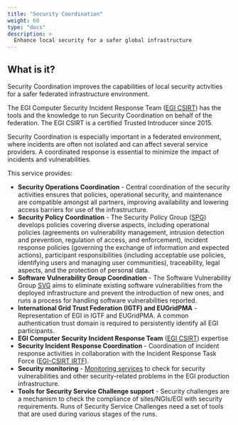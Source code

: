 ```yaml
---
title: "Security Coordination"
weight: 60
type: "docs"
description: >
  Enhance local security for a safer global infrastructure
---
```


## What is it?

Security Coordination improves the capabilities of local security activities for
a safer federated infrastructure environment.

The EGI Computer Security Incident Response Team
([EGI CSIRT](https://csirt.egi.eu)) has the tools and the knowledge to run
Security Coordination on behalf of the federation. The EGI CSIRT is a certified
Trusted Introducer since 2015.

Security Coordination is especially important in a federated environment, where
incidents are often not isolated and can affect several service providers. A
coordinated response is essential to minimize the impact of incidents and
vulnerabilities.

This service provides:

- **Security Operations Coordination** - Central coordination of the security
  activities ensures that policies, operational security, and maintenance are
  compatible amongst all partners, improving availability and lowering access
  barriers for use of the infrastructure.
- **Security Policy Coordination** - The Security Policy Group
  ([SPG](https://confluence.egi.eu/display/EGIBG/SPG)) develops policies
  covering diverse aspects, including operational policies (agreements on
  vulnerability management, intrusion detection and prevention, regulation of
  access, and enforcement), incident response policies (governing the exchange
  of information and expected actions), participant responsibilities (including
  acceptable use policies, identifying users and managing user communities),
  traceability, legal aspects, and the protection of personal data.
- **Software Vulnerability Group Coordination** - The Software Vulnerability
  Group [SVG](https://confluence.egi.eu/pages/viewpage.action?pageId=82380236)
  aims to eliminate existing software vulnerabilities from the deployed
  infrastructure and prevent the introduction of new ones, and runs a process
  for handling software vulnerabilities reported.
- **International Grid Trust Federation (IGTF) and EUGridPMA** - Representation
  of EGI in IGTF and EUGridPMA. A common authentication trust domain is required
  to persistently identify all EGI participants.
- **EGI Computer Security Incident Response Team**
  ([EGI CSIRT](https://confluence.egi.eu/display/EGIBG/CSIRT)) expertise
- **Security Incident Response Coordination** - Coordination of incident
  response activities in collaboration with the Incident Response Task Force
  ([EGI-CSIRT IRTF](https://confluence.egi.eu/display/EGIBG/CSIRT+IRTF)).
- **Security monitoring** - [Monitoring services](./monitoring) to check for
  security vulnerabilities and other security-related problems in the EGI
  production infrastructure.
- **Tools for Security Service Challenge support** - Security challenges are a
  mechanism to check the compliance of sites/NGIs/EGI with security
  requirements. Runs of Security Service Challenges need a set of tools that are
  used during various stages of the runs.

